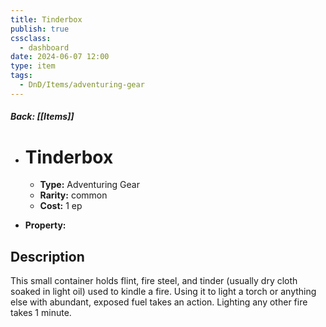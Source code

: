 ```yaml
---
title: Tinderbox
publish: true
cssclass:
  - dashboard
date: 2024-06-07 12:00
type: item
tags:
  - DnD/Items/adventuring-gear
---
```


##### Back: [[Items]]

- # Tinderbox

    - **Type:** Adventuring Gear
    - **Rarity:** common
    - **Cost:** 1 ep
- **Property:** 



## Description 

This small container holds flint, fire steel, and tinder (usually dry cloth soaked in light oil) used to kindle a fire. Using it to light a torch or anything else with abundant, exposed fuel takes an action. Lighting any other fire takes 1 minute. 
